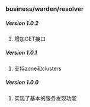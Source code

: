 ### business/warden/resolver

##### Version 1.0.2
1. 增加GET接口

##### Version 1.0.1
1. 支持zone和clusters


##### Version 1.0.0
1. 实现了基本的服务发现功能
